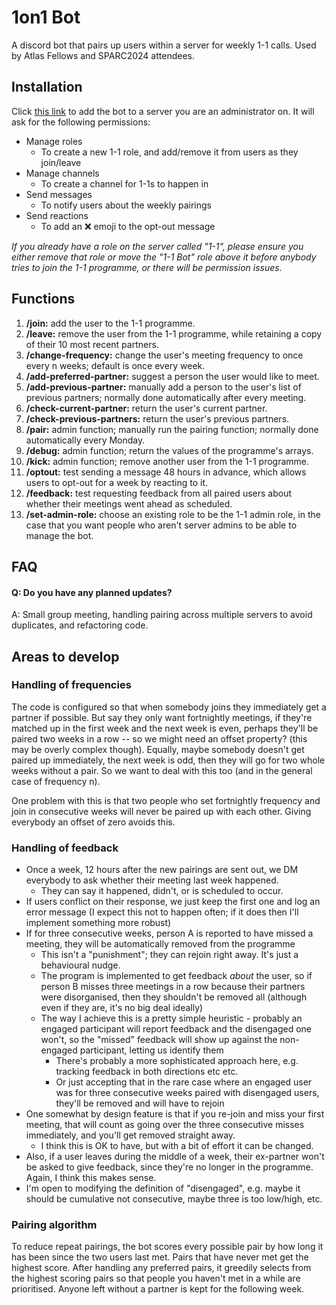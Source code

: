 # 1on1 Bot
A discord bot that pairs up users within a server for weekly 1-1 calls. 
Used by Atlas Fellows and SPARC2024 attendees. 
## Installation
Click [this link](https://discord.com/oauth2/authorize?client_id=1279836130409447486) to add the bot to a server you are an administrator on. It will ask for the following permissions:
- Manage roles
  - To create a new 1-1 role, and add/remove it from users as they join/leave
- Manage channels
  - To create a channel for 1-1s to happen in
- Send messages
  - To notify users about the weekly pairings
- Send reactions
  - To add an ❌ emoji to the opt-out message

*If you already have a role on the server called "1-1", please ensure you either remove that role or move the "1-1 Bot" role above it before anybody tries to join the 1-1 programme, or there will be permission issues.*

## Functions
1. **/join:** add the user to the 1-1 programme.
2. **/leave:** remove the user from the 1-1 programme, while retaining a copy of their 10 most recent partners.
3. **/change-frequency:** change the user's meeting frequency to once every n weeks; default is once every week.
4. **/add-preferred-partner:** suggest a person the user would like to meet.
5. **/add-previous-partner:** manually add a person to the user's list of previous partners; normally done automatically after every meeting.
6. **/check-current-partner:** return the user's current partner.
7. **/check-previous-partners:** return the user's previous partners.
8. **/pair:** admin function; manually run the pairing function; normally done automatically every Monday.
9. **/debug:** admin function; return the values of the programme's arrays.
10. **/kick:** admin function; remove another user from the 1-1 programme.  
11. **/optout:** test sending a message 48 hours in advance, which allows users to opt-out for a week by reacting to it.
12. **/feedback:** test requesting feedback from all paired users about whether their meetings went ahead as scheduled.
13. **/set-admin-role:** choose an existing role to be the 1-1 admin role, in the case that you want people who aren't server admins to be able to manage the bot. 
## FAQ
#### Q: Do you have any planned updates?
A: Small group meeting, handling pairing across multiple servers to avoid duplicates, and refactoring code.
## Areas to develop
### Handling of frequencies
The code is configured so that when somebody joins they immediately get a partner if possible. But say they only want fortnightly meetings, if they're matched up in the first week and the next week is even, perhaps they'll be paired two weeks in a row -- so we might need an offset property? (this may be overly complex though). Equally, maybe somebody doesn't get paired up immediately, the next week is odd, then they will go for two whole weeks without a pair. So we want to deal with this too (and in the general case of frequency n).

One problem with this is that two people who set fortnightly frequency and join in consecutive weeks will never be paired up with each other. Giving everybody an offset of zero avoids this.

### Handling of feedback
- Once a week, 12 hours after the new pairings are sent out, we DM everybody to ask whether their meeting last week happened.
  - They can say it happened, didn't, or is scheduled to occur.
- If users conflict on their response, we just keep the first one and log an error message (I expect this not to happen often; if it does then I'll implement something more robust)
- If for three consecutive weeks, person A is reported to have missed a meeting, they will be automatically removed from the programme
  - This isn't a "punishment"; they can rejoin right away. It's just a behavioural nudge.
  - The program is implemented to get feedback _about_ the user, so if person B misses three meetings in a row because their partners were disorganised, then they shouldn't be removed all (although even if they are, it's no big deal ideally)
  - The way I achieve this is a pretty simple heuristic - probably an engaged participant will report feedback and the disengaged one won't, so the "missed" feedback will show up against the non-engaged participant, letting us identify them
    - There's probably a more sophisticated approach here, e.g. tracking feedback in both directions etc etc.
    - Or just accepting that in the rare case where an engaged user was for three consecutive weeks paired with disengaged users, they'll be removed and will have to rejoin
- One somewhat by design feature is that if you re-join and miss your first meeting, that will count as going over the three consecutive misses immediately, and you'll get removed straight away.
  - I think this is OK to have, but with a bit of effort it can be changed.
- Also, if a user leaves during the middle of a week, their ex-partner won't be asked to give feedback, since they're no longer in the programme. Again, I think this makes sense.
- I'm open to modifying the definition of "disengaged", e.g. maybe it should be cumulative not consecutive, maybe three is too low/high, etc.

### Pairing algorithm
To reduce repeat pairings, the bot scores every possible pair by how long it has
been since the two users last met. Pairs that have never met get the highest
score. After handling any preferred pairs, it greedily selects from the highest
scoring pairs so that people you haven't met in a while are prioritised. Anyone
left without a partner is kept for the following week.
